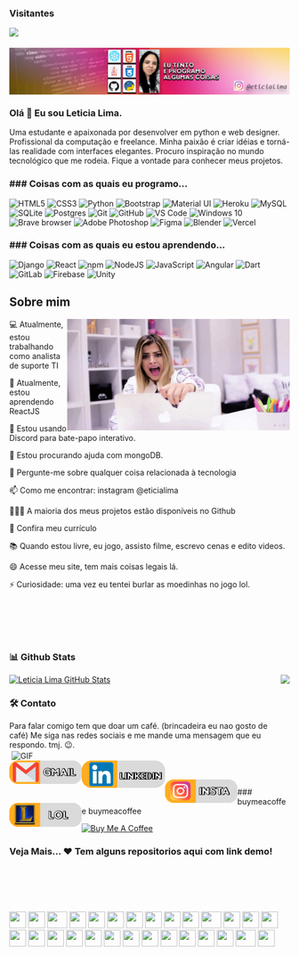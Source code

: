 ### Visitantes 
![](https://visitor-badge.glitch.me/badge?page_id=eticialima)
<br><br>
<a href="https://www.youtube.com/channel/UC8l8MDmyR8R5_j69txePZgg"><img align="center" src="https://github.com/eticialima/eticialima/blob/main/bg.jpg"/></a>
 
### Olá 👋 Eu sou Leticia Lima.
 
Uma estudante e apaixonada por desenvolver em python e web designer. Profissional da computação e freelance. Minha paixão é criar idéias e torná-las realidade com interfaces elegantes. Procuro inspiração no mundo tecnológico que me rodeia. Fique a vontade para conhecer meus projetos.
 
<h3>### Coisas com as quais eu programo...</h3>
<p> 
  <img alt="HTML5" src="https://img.shields.io/badge/html5%20-%23E34F26.svg?&style=for-the-badge&logo=html5&logoColor=white"/>
  <img alt="CSS3" src="https://img.shields.io/badge/css3%20-%231572B6.svg?&style=for-the-badge&logo=css3&logoColor=white"/>
  <img alt="Python" src="https://img.shields.io/badge/python%20-%2314354C.svg?&style=for-the-badge&logo=python&logoColor=white"/>
  <img alt="Bootstrap" src="https://img.shields.io/badge/bootstrap%20-%23563D7C.svg?&style=for-the-badge&logo=bootstrap&logoColor=white"/> 
  <img alt="Material UI" src="https://img.shields.io/badge/material%20ui%20-%230081CB.svg?&style=for-the-badge&logo=material-ui&logoColor=white"/>
  <img alt="Heroku" src="https://img.shields.io/badge/heroku%20-%23430098.svg?&style=for-the-badge&logo=heroku&logoColor=white"/> 
  <img alt="MySQL" src="https://img.shields.io/badge/mysql-%2300f.svg?&style=for-the-badge&logo=mysql&logoColor=white"/>
  <img alt="SQLite" src ="https://img.shields.io/badge/sqlite-%2307405e.svg?&style=for-the-badge&logo=sqlite&logoColor=white"/> 
  <img alt="Postgres" src ="https://img.shields.io/badge/postgres-%23316192.svg?&style=for-the-badge&logo=postgresql&logoColor=white"/> 
  <img alt="Git" src="https://img.shields.io/badge/git%20-%23F05033.svg?&style=for-the-badge&logo=git&logoColor=white"/>
  <img alt="GitHub" src="https://img.shields.io/badge/github%20-%23121011.svg?&style=for-the-badge&logo=github&logoColor=white"/> 
  <img alt="VS Code" src="http://img.shields.io/badge/-VS%20Code-007ACC?style=for-the-badge&logo=github&logoColor=white" />  
  <img alt="Windows 10" src="https://img.shields.io/badge/Windows-0078D6?style=for-the-badge&logo=windows&logoColor=white" /> 
  <img alt="Brave browser" src="https://img.shields.io/badge/-Brave_Browser-FB542B?style=for-the-badge&logo=windows&logoColor=white" />
  <img alt="Adobe Photoshop" src="https://img.shields.io/badge/adobe%20photoshop%20-%2331A8FF.svg?&style=for-the-badge&logo=adobe%20photoshop&logoColor=white"/>
  <img alt="Figma" src="https://img.shields.io/badge/figma%20-%23F24E1E.svg?&style=for-the-badge&logo=figma&logoColor=white"/>
  <img alt="Blender" src="https://img.shields.io/badge/blender%20-%23F5792A.svg?&style=for-the-badge&logo=blender&logoColor=white"/>
  <img alt="Vercel" src="https://img.shields.io/badge/vercel%20-%23000000.svg?&style=for-the-badge&logo=vercel&logoColor=white"/>
  
</p>

<h3>### Coisas com as quais eu estou aprendendo...</h3>
<p>  
 <img alt="Django" src="https://img.shields.io/badge/django%20-%23092E20.svg?&style=for-the-badge&logo=django&logoColor=white"/> 
  <img alt="React" src="https://img.shields.io/badge/react%20-%2320232a.svg?&style=for-the-badge&logo=react&logoColor=%2361DAFB"/> 
  <img alt="npm" src="https://img.shields.io/badge/-NPM-CB3837?style=for-the-badge&logo=vercel&logoColor=white" />
  <img alt="NodeJS" src="https://img.shields.io/badge/node.js%20-%2343853D.svg?&style=for-the-badge&logo=node.js&logoColor=white"/> 
  <img alt="JavaScript" src="https://img.shields.io/badge/javascript%20-%23323330.svg?&style=for-the-badge&logo=javascript&logoColor=%23F7DF1E"/> 
  <img alt="Angular" src="https://img.shields.io/badge/angular%20-%23DD0031.svg?&style=for-the-badge&logo=angular&logoColor=white"/> 
  <img alt="Dart" src="https://img.shields.io/badge/dart-%230175C2.svg?&style=for-the-badge&logo=dart&logoColor=white"/>
  <img alt="GitLab" src="https://img.shields.io/badge/gitlab%20-%23181717.svg?&style=for-the-badge&logo=gitlab&logoColor=white"/> 
  <img alt="Firebase" src="https://img.shields.io/badge/firebase%20-%23039BE5.svg?&style=for-the-badge&logo=firebase"/>
  <img alt="Unity" src="https://img.shields.io/badge/unity%20-%23000000.svg?&style=for-the-badge&logo=unity&logoColor=white"/>
</p>
<!--https://github.com/Ileriayo/markdown-badges -->
 
## Sobre mim
<a href="#"><img align="right" src="https://raw.githubusercontent.com/eticialima/eticialima/main/bg1.gif" width="400 " height="200" /></a>

<p>💻 Atualmente, estou trabalhando como analista de suporte TI</p>
<p>🌱 Atualmente, estou aprendendo ReactJS</p>
<p>👯 Estou usando Discord para bate-papo interativo.</p>
<p>🤔 Estou procurando ajuda com mongoDB. </p>
<p>💬 Pergunte-me sobre qualquer coisa relacionada à tecnologia</p>
<p>📫 Como me encontrar: instagram @eticialima</p> 
<p>👨🏻‍💻 A maioria dos meus projetos estão disponíveis no Github </p>  
<p>📝 Confira meu currículo</p> 
<p>📚 Quando estou livre, eu jogo, assisto filme, escrevo cenas e edito videos.</p> 
<p>😄 Acesse meu site, tem mais coisas legais lá.</p>
<p>⚡ Curiosidade: uma vez eu tentei burlar as moedinhas no jogo lol. </p>
<br><br> 
<br><br>

### 📊 Github Stats
 
<a href="https://github.com/eticialima/eticialima">
  <img height="137px" src="https://github-readme-stats.vercel.app/api/top-langs/?username=eticialima&hide=html&hide_title=true&hide_border=true&layout=compact&langs_count=7&exclude_repo=comp426,Redventures-Movie-Quotes&text_color=000&icon_color=fff&bg_color=0,52fa5a,4dfcff,c64dff&theme=graywhite" alt="Leticia Lima GitHub Stats" />
</a> 
<a href="https://github.com/eticialima/eticialima">
  <img height="137px" align="right" src="https://github-readme-stats.vercel.app/api?username=eticialima&hide_title=true&hide_border=true&show_icons=true&include_all_commits=true&count_private=true&line_height=21&text_color=000&icon_color=000&bg_color=0,ea6161,ffc64d,fffc4d,52fa5a&theme=graywhite" />
</a>
  
 
 
### 🛠️ Contato
 
<img hight="400" width="500" alt="GIF" align="right" src="https://raw.githubusercontent.com/eticialima/eticialima/main/bg2.gif">

Para falar comigo tem que doar um café. (brincadeira eu nao gosto de café) 
Me siga nas redes sociais e me mande uma mensagem que eu respondo. tmj. 😉.

<a href="mailto:leticialimacgi@gmail.com">
 <img align="left" alt="Gmail" width="130" hight="100" src="https://github.com/eticialima/eticialima/blob/main/gmail.jpg" />
</a>
<a href="https://www.linkedin.com/in/leticiarenata/">
  <img align="left" alt="Linkedin" width="150" hight="100" src="https://github.com/eticialima/eticialima/blob/main/linkedin.jpg" />
</br>
</br> 
</a>
<a href="https://www.instagram.com/eticialima">
  <img align="left" alt=" instagram" width="130" hight="100" src="https://github.com/eticialima/eticialima/blob/main/instagram.jpg" />
</a>
<a href="https://lolprofile.net/pt/summoner/br/DamaDeCopas">
  <img align="left" alt="lol" width="130" hight="100" src="https://github.com/eticialima/eticialima/blob/main/league.jpg" />
</a>





<p>
###  buymeacoffee buymeacoffee
 
<a  href="https://www.buymeacoffee.com/leticialima" target="_blank"><img  src="https://cdn.buymeacoffee.com/buttons/default-red.png" alt="Buy Me A Coffee" height="40" width="170" ></a>
</p>
 



 
### Veja Mais... ❤️ Tem alguns repositorios aqui com link demo! 
 



 
<br><br>
<br><br>

<div >
    <img src="https://cultofthepartyparrot.com/parrots/hd/githubparrot.gif" width="30" height="30"/>
    <img src="https://cultofthepartyparrot.com/flags/hd/indiaparrot.gif" width="30" height="30"/>
    <img src="https://cultofthepartyparrot.com/parrots/asyncparrot.gif" width="36" height="30"/>
    <img src="https://cultofthepartyparrot.com/parrots/exceptionallyfastparrot.gif" width="30" height="30"/>
    <img src="https://cultofthepartyparrot.com/parrots/hd/60fpsparrot.gif" width="30" height="30"/>
    <img src="https://cultofthepartyparrot.com/parrots/hd/jumpingparrot.gif" width="30" height="30"/>
    <img src="https://cultofthepartyparrot.com/parrots/hd/opensourceparrot.gif" width="30" height="30"/>
    <img src="https://cultofthepartyparrot.com/parrots/hd/dealwithitnowparrot.gif" width="30" height="30"/>
    <img src="https://cultofthepartyparrot.com/parrots/hd/hypnoparrotlight.gif" width="30" height="30"/>
    <img src="https://cultofthepartyparrot.com/parrots/databaseparrot.gif" width="30" height="30"/>
    <img src="https://cultofthepartyparrot.com/parrots/fixparrot.gif" width="36" height="30"/>
    <img src="https://cultofthepartyparrot.com/parrots/hd/laptop_parrot.gif" width="30" height="30"/>
    <img src="https://cultofthepartyparrot.com/parrots/hd/spinningparrot.gif" width="30" height="30"/>
    <img src="https://cultofthepartyparrot.com/parrots/hd/levitationparrot.gif" width="30" height="30"/>
    <img src="https://cultofthepartyparrot.com/parrots/hd/meldparrot.gif" width="30" height="30"/>
    <img src="https://cultofthepartyparrot.com/parrots/slomoparrot.gif" width="30" height="30"/>
    <img src="https://cultofthepartyparrot.com/parrots/hd/moonwalkingparrot.gif" width="30" height="30"/>
    <img src="https://cultofthepartyparrot.com/parrots/hd/stableparrot.gif" width="30" height="30"/>
    <img src="https://cultofthepartyparrot.com/parrots/hd/scienceparrot.gif" width="30" height="30"/>
    <img src="https://cultofthepartyparrot.com/parrots/hd/pirateparrot.gif" width="30" height="30"/>
    <img src="https://cultofthepartyparrot.com/parrots/hd/footballparrot.gif" width="30" height="30"/>
    <img src="https://cultofthepartyparrot.com/parrots/hd/illuminatiparrot.gif" width="30" height="30"/>
    <img src="https://cultofthepartyparrot.com/parrots/hd/hypnoparrotdark.gif" width="30" height="30"/>
    <img src="https://cultofthepartyparrot.com/parrots/hd/mustacheparrot.gif" width="30" height="30"/>
    <img src="https://cultofthepartyparrot.com/parrots/hd/githubparrot.gif" width="30" height="30"/>
    <img src="https://cultofthepartyparrot.com/flags/hd/indiaparrot.gif" width="30" height="30"/>
    <img src="https://cultofthepartyparrot.com/parrots/asyncparrot.gif" width="36" height="30"/>
    <img src="https://cultofthepartyparrot.com/parrots/exceptionallyfastparrot.gif" width="30" height="30"/>
</div>
 
 
